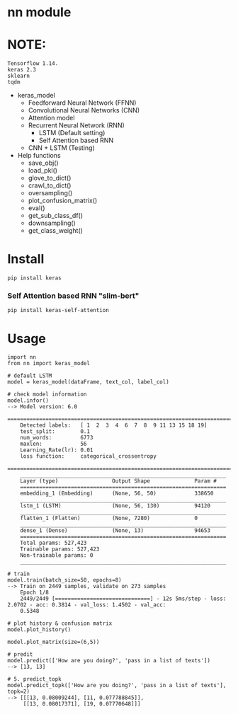 # nn module 
# NOTE: 
    Tensorflow 1.14.
    keras 2.3
    sklearn
    tqdm
    
- keras_model
    - Feedforward Neural Network (FFNN)
    - Convolutional Neural Networks (CNN)
    - Attention model
    - Recurrent Neural Network (RNN)
        - LSTM (Default setting)
        - Self Attention based RNN
    - CNN + LSTM (Testing)
- Help functions
    - save_obj()
    - load_pkl()
    - glove_to_dict()
    - crawl_to_dict()
    - oversampling()
    - plot_confusion_matrix()
    - eval()
    - get_sub_class_df()
    - downsampling()
    - get_class_weight()

# Install
```
pip install keras
```
### Self Attention based RNN "slim-bert"
```
pip install keras-self-attention
```

# Usage
```
import nn
from nn import keras_model

# default LSTM
model = keras_model(dataFrame, text_col, label_col)
```
```
# check model information
model.infor()
--> Model version: 6.0
    ===========================================================================
    Detected labels:   [ 1  2  3  4  6  7  8  9 11 13 15 18 19]
    test_split:        0.1
    num_words:         6773
    maxlen:            56
    Learning_Rate(lr): 0.01
    loss function:     categorical_crossentropy
    ===========================================================================
    _________________________________________________________________
    Layer (type)                 Output Shape              Param #   
    =================================================================
    embedding_1 (Embedding)      (None, 56, 50)            338650    
    _________________________________________________________________
    lstm_1 (LSTM)                (None, 56, 130)           94120     
    _________________________________________________________________
    flatten_1 (Flatten)          (None, 7280)              0         
    _________________________________________________________________
    dense_1 (Dense)              (None, 13)                94653     
    =================================================================
    Total params: 527,423
    Trainable params: 527,423
    Non-trainable params: 0
    _________________________________________________________________
```
```
# train
model.train(batch_size=50, epochs=8)
--> Train on 2449 samples, validate on 273 samples
    Epoch 1/8
    2449/2449 [==============================] - 12s 5ms/step - loss: 2.0702 - acc: 0.3814 - val_loss: 1.4502 - val_acc:   
    0.5348

```
```
# plot history & confusion matrix
model.plot_history()

model.plot_matrix(size=(6,5))
```
```
# predit
model.predict(['How are you doing?', 'pass in a list of texts'])
--> [13, 13]

# 5. predict_topk
model.predict_topk(['How are you doing?', 'pass in a list of texts'], topk=2)
--> [[[13, 0.08009244], [11, 0.077788845]],
     [[13, 0.08017371], [19, 0.07770648]]]
```

